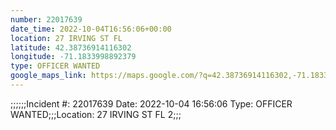 ```yaml
---
number: 22017639
date_time: 2022-10-04T16:56:06+00:00
location: 27 IRVING ST FL 
latitude: 42.38736914116302
longitude: -71.1833998892379
type: OFFICER WANTED
google_maps_link: https://maps.google.com/?q=42.38736914116302,-71.1833998892379
---
```


;;;;;;Incident #: 22017639  Date: 2022-10-04 16:56:06   Type: OFFICER WANTED;;;Location: 27 IRVING ST FL 2;;;
